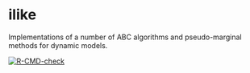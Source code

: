 # ilike
Implementations of a number of ABC algorithms and pseudo-marginal methods for dynamic models.

<!-- badges: start -->
[![R-CMD-check](https://github.com/maugu/ilike/workflows/R-CMD-check/badge.svg)](https://github.com/maugu/ilike/actions)
<!-- badges: end -->
